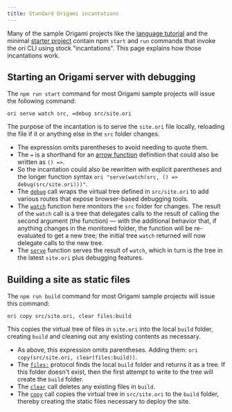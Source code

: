 ```yaml
---
title: Standard Origami incantations
---
```


Many of the sample Origami projects like the [language tutorial](https://github.com/WebOrigami/language-intro) and the minimal [starter project](https://github.com/WebOrigami/origami-start) contain npm `start` and `run` commands that invoke the ori CLI using stock "incantations". This page explains how those incantations work.

## Starting an Origami server with debugging

The `npm run start` command for most Origami sample projects will issue the following command:

```
ori serve watch src, =debug src/site.ori
```

The purpose of the incantation is to serve the `site.ori` file locally, reloading the file if it or anything else in the `src` folder changes.

- The expression omits parentheses to avoid needing to quote them.
- The `=` is a shorthand for an [arrow function](/language/expressions.html#arrow-functions) definition that could also be written as `() =>`.
- So the incantation could also be rewritten with explicit parentheses and the longer function syntax `ori "serve(watch(src, () => debug(src/site.ori)))"`.
- The [`debug`](/builtins/dev/debug.html) call wraps the virtual tree defined in `src/site.ori` to add various routes that expose browser-based debugging tools.
- The [`watch`](/builtins/dev/watch.html) function here monitors the `src` folder for changes. The result of the `watch` call is a tree that delegates calls to the result of calling the second argument (the function) — with the additional behavior that, if anything changes in the monitored folder, the function will be re-evaluated to get a new tree; the initial tree `watch` returned will now delegate calls to the new tree.
- The [`serve`](/builtins/dev/serve.html) function serves the result of `watch`, which in turn is the tree in the latest `site.ori` plus debugging features.

## Building a site as static files

The `npm run build` command for most Origami sample projects will issue this command:

```
ori copy src/site.ori, clear files:build
```

This copies the virtual tree of files in `site.ori` into the local `build` folder, creating `build` and cleaning out any existing contents as necessary.

- As above, this expression omits parentheses. Adding them: `ori copy(src/site.ori, clear(files:build))`.
- The [`files:`](/builtins/protocol/files.html) protocol finds the local `build` folder and returns it as a tree. If this folder doesn't exist, then the first attempt to write to the tree will create the `build` folder.
- The [`clear`](/builtins/tree/clear.html) call deletes any existing files in `build`.
- The [`copy`](/builtins/dev/copy.html) call copies the virtual tree in `src/site.ori` to the `build` folder, thereby creating the static files necessary to deploy the site.
